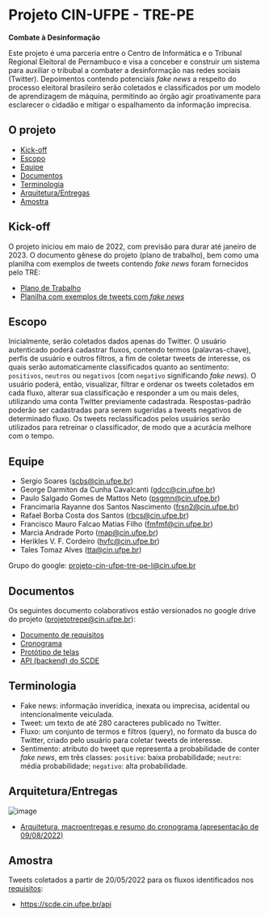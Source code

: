 # Projeto CIN-UFPE - TRE-PE

__Combate à Desinformação__

Este projeto é uma parceria entre o Centro de Informática e o Tribunal Regional Eleitoral de Pernambuco e visa a conceber e construir um sistema para auxiliar o tribubal a combater a desinformação nas redes sociais (Twitter). Depoimentos contendo potenciais <i>fake news</i> a respeito do processo eleitoral brasileiro serão coletados e classificados por um modelo de aprendizagem de máquina, permitindo ao órgão agir proativamente para esclarecer o cidadão e mitigar o espalhamento da informação imprecisa.

## O projeto

- [Kick-off](#Kick-off)
- [Escopo](#Escopo)
- [Equipe](#Equipe)
- [Documentos](#Documentos)
- [Terminologia](#Terminologia)
- [Arquitetura/Entregas](#Arquitetura/Entregas)
- [Amostra](#Amostra)

## Kick-off

O projeto iniciou em maio de 2022, com previsão para durar até janeiro de 2023. O documento gênese do projeto (plano de trabalho), bem como
uma planilha com exemplos de tweets contendo <i>fake news</i> foram fornecidos pelo TRE:
- <a href="https://docs.google.com/document/d/1FFtdv7i1mJ_0aSddEmxohi7XMRdWHkMO/view" target="_blank">Plano de Trabalho</a>
- <a href="https://drive.google.com/file/d/1iw_X-tjyWAL4KPh39DY8EOV8-HQ0viPG/view" target="_blank">Planilha com exemplos de tweets com <i>fake news</i></a>

## Escopo

Inicialmente, serão coletados dados apenas do Twitter. O usuário autenticado poderá cadastrar fluxos, contendo termos (palavras-chave), perfis de usuário e outros filtros, a fim de coletar tweets de interesse, os quais serão automaticamente classificados quanto ao sentimento: `positivos`, `neutros` ou `negativos` (com `negativo` significando <i>fake news</i>). O usuário poderá, então, visualizar, filtrar e ordenar os tweets coletados em cada fluxo, alterar sua classificação e responder a um ou mais deles, utilizando uma conta Twitter previamente cadastrada. Respostas-padrão poderão ser cadastradas para serem sugeridas a tweets negativos de determinado fluxo. Os tweets reclassificados pelos usuários serão utilizados para retreinar o classificador, de modo que a acurácia melhore com o tempo.

## Equipe

- Sergio Soares (scbs@cin.ufpe.br)
- George Darmiton da Cunha Cavalcanti (gdcc@cin.ufpe.br)
- Paulo Salgado Gomes de Mattos Neto (psgmn@cin.ufpe.br)
- Francimaria Rayanne dos Santos Nascimento (frsn2@cin.ufpe.br)
- Rafael Borba Costa dos Santos (rbcs@cin.ufpe.br)
- Francisco Mauro Falcao Matias Filho (fmfmf@cin.ufpe.br)
- Marcia Andrade Porto (map@cin.ufpe.br)
- Herikles V. F. Cordeiro (hvfc@cin.ufpe.br)
- Tales Tomaz Alves (tta@cin.ufpe.br)

Grupo do google: projeto-cin-ufpe-tre-pe-l@cin.ufpe.br

## Documentos

Os seguintes documento colaborativos estão versionados no google drive do projeto (projetotrepe@cin.ufpe.br):
- <a href="https://docs.google.com/document/d/1toSEPuZElSXHxttON7wjd_zLiKlxcSwp/edit#" target="_blank">Documento de requisitos</a>
- <a href="https://docs.google.com/spreadsheets/d/1zAS5NzxOKYrU-t0ECLQkVdj4rbiYx-9b5SZSyVnDjPU/edit#gid=0" target="_blank">Cronograma</a>
- <a href="https://docs.google.com/presentation/d/1xAJx3UGdRkWQ0CfsShtBRk2zLB4aX2CA" target="_blank">Protótipo de telas</a>
- <a href="https://docs.google.com/document/d/e/2PACX-1vRdqi3xK9wCXNIbVNkThZJmLIwYPmkj3lGXuXO_UHJfVQ4srKLz81uNncDR6f72r52mz3mF6_94hCdc/pub" target="_blank">API (backend) do SCDE</a>

## Terminologia

- Fake news: informação inverídica, inexata ou imprecisa, acidental ou intencionalmente veiculada.
- Tweet: um texto de até 280 caracteres publicado no Twitter.
- Fluxo: um conjunto de termos e filtros (query), no <a hre="https://twitter.com/search-advanced" target="_blank">formato da busca do Twitter</a>, criado pelo usuário para coletar tweets de interesse.
- Sentimento: atributo do tweet que representa a probabilidade de conter <i>fake news</i>, em três classes:
   `positivo`: baixa probabilidade;
   `neutro`: média probabilidade;
   `negativo`: alta probabilidade.

## Arquitetura/Entregas

![image](https://user-images.githubusercontent.com/105316617/184634973-001f9ef6-0a22-43a5-bfd5-15fa23ff2f50.png)

- <a href="https://docs.google.com/presentation/d/1xAJx3UGdRkWQ0CfsShtBRk2zLB4aX2CA" target="_blank">Arquitetura, macroentregas e resumo do cronograma (apresentação de 09/08/2022)</a>

## Amostra

Tweets coletados a partir de 20/05/2022 para os fluxos identificados nos <a href="https://docs.google.com/document/d/1toSEPuZElSXHxttON7wjd_zLiKlxcSwp/edit#" target="_blank">requisitos</a>:
- <a href="https://scde.cin.ufpe.br/api" target="_blank">https://scde.cin.ufpe.br/api</a>
